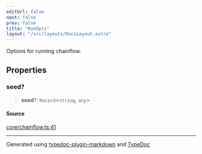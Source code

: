 ```yaml
---
editUrl: false
next: false
prev: false
title: "RunOpts"
layout: "/src/layouts/DocsLayout.astro"
---
```


Options for running chainflow.

## Properties

### seed?

> **seed**?: `Record`\<`string`, `any`\>

#### Source

[core/chainflow.ts:41](https://github.com/edwinlzs/chainflow/blob/a565c76/src/core/chainflow.ts#L41)

***

Generated using [typedoc-plugin-markdown](https://www.npmjs.com/package/typedoc-plugin-markdown) and [TypeDoc](https://typedoc.org/)
